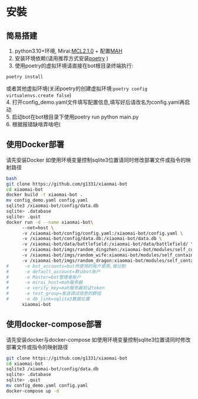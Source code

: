 # 安裝

## 简易搭建

1. python3.10+环境, Mirai:[MCL2.1.0](https://docs.mirai.mamoe.net/ConsoleTerminal.html) + 配置[MAH](https://docs.mirai.mamoe.net/mirai-api-http/)  
2. 安装环境依赖(请用推荐方式安装[poetry](https://python-poetry.org/docs/#installation) )  
3. 使用poetry的虚拟环境请直接在bot根目录终端执行:  

```text
poetry install
```

   或者其他虚拟环境(关闭poetry的创建虚拟环境:```poetry config virtualenvs.create false```)  
4. 打开config_demo.yaml文件填写配置信息,填写好后请改名为config.yaml再启动  
5. 启动bot在bot根目录下使用poetry run python main.py  
6. 根据报错缺啥弄啥吧(  

## 使用Docker部署

请先安装Docker
如使用环境变量控制sqlite3位置请同时修改部署文件或指令的映射路径

```sh
bash
git clone https://github.com/g1331/xiaomai-bot                                                          # 下载项目
cd xiaomai-bot                                                                                          # 进入项目目录
docker build -t xiaomai-bot .                                                                           # 构建docker镜像
mv config_demo.yaml config.yaml                                                                         # 请修改配置文件
sqlite3 /xiaomai-bot/config/data.db                                                                     # 创建sqlite数据库
sqlite> .database                                                                                       # 查看数据库
sqlite> .quit                                                                                           # 退出sqlite
docker run -d --name xiaomai-bot\                                                                       # 容器名
      --net=host \                                                                                      # 使用主机网络
      -v /xiaomai-bot/config/config.yaml:/xiaomai-bot/config.yaml \                                     # 挂载配置文件
      -v /xiaomai-bot/config/data.db:/xiaomai-bot/data.db \                                             # 挂载数据库
      -v /xiaomai-bot/data/battlefield:/xiaomai-bot/data/battlefield/ \                                 # 挂载战地一机器人资源
      -v /xiaomai-bot/imgs/random_dingzhen:/xiaomai-bot/modules/self_contained/random_dingzhen/imgs/ \  # 挂载随机丁真图片
      -v /xiaomai-bot/imgs/random_wife:xiaomai-bot/modules/self_contained/random_wife/imgs/ \           # 挂载随机老婆图片
      -v /xiaomai-bot/imgs/random_dragon:xiaomai-bot/modules/self_contained/random_dragon/imgs/ \       # 挂载随机龙图图片
#      -e bot_accounts=bot所使用的账户使用,做分割
#      -e default_account=默认bot账户
#      -e Master=bot管理者账户
#      -e mirai_host=mah服务器
#      -e verify_key=mah服务器验证token
#      -e test_group=发送调试信息的群组
#      -e db_link=sqlite3数据位置
      xiaomai-bot                                                                                       # 运行容器
```

## 使用docker-compose部署

请先安装docker与docker-compose
如使用环境变量控制sqlite3位置请同时修改部署文件或指令的映射路径

```bash
git clone https://github.com/g1331/xiaomai-bot                                                          # 下载项目
cd xiaomai-bot                                                                                          # 进入项目目录
sqlite3 /xiaomai-bot/config/data.db                                                                     # 创建sqlite数据库
sqlite> .database                                                                                       # 查看数据库
sqlite> .quit                                                                                           # 退出
mv config_demo.yaml config.yaml                                                                         # 请修改配置文件，以及docker-compose.yml中的挂载路径
docker-compose up -d                                                                                    # 构建并运行容器
```
